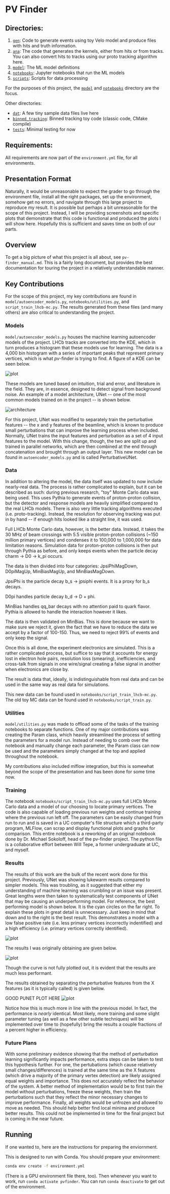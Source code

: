 # PV Finder

## Directories:

1. [`gen`](gen): Code to generate events using toy Velo model and produce files with hits and truth information.
2. [`ana`](ana): The code that generates the kernels, either from hits or from tracks. You can also convert hits to tracks using our proto tracking algorithm here.
3. [`model`](model): The ML model definitions
4. [`notebooks`](notebooks): Jupyter notebooks that run the ML models
5. [`scripts`](scripts): Scripts for data processing

For the purposes of this project, the [`model`](model) and [`notebooks`](notebooks) directory are the focus.

Other directories:

* [`dat`](dat): A few tiny sample data files live here
* [`binned_tracking`](binned_tracking): Binned tracking toy code (classic code, CMake compile)
* [`tests`](tests): Minimal testing for now

## Requirements:

All requirements are now part of the `environment.yml` file, for all environments. 

## Presentation Format

Naturally, it would be unreasonable to expect the grader to go through the environment file, install all the right packages, set up the environment, somehow get no errors, and navigate through this large project to reproduce my result. It is possible but perhaps a bit unreasonable for the scope of this project. Instead, I will be providing screenshots and specific plots that demonstrate that this code is functional and produced the plots I will show here. Hopefully this is sufficient and saves time on both of our parts.

## Overview

To get a big picture of what this project is all about, see `pv-finder_manual.md`. This is a fairly long document, but provides the best documentation for touring the project in a relatively understandable manner.

## Key Contributions

For the scope of this project, my key contributions are found in `model/autoencoder_models.py`, `notebooks/utilities.py`, and `script_train_lhcb-mc.py`. The results generated from these files (and many others) are also critical to understanding the project.

### Models

`model/autoencoder_models.py` houses the machine learning autoencoder models of the project. LHCb tracks are converted into the KDE, which in turn produces a histogram that these models use for learning. The data is a 4,000 bin histogram with a series of important peaks that represent primary vertices, which is what _pv_-finder is trying to find. A figure of a KDE can be seen below.

![plot](figs/kde_plots.bmp)

These models are tuned based on intuition, trial and error, and literature in the field. They are, in essence, designed to detect signal from background noise. An example of a model architecture, UNet -- one of the most common models trained on in the project -- is shown below.

![architecture](figs/unet-arch.bmp)

For this project, UNet was modified to separately train the perturbative features -- the x and y features of the beamline, which is known to produce small perturbations that can improve the learning process when included. Normally, UNet trains the input features and perturbation as a set of 4 input features to the model. With this change, though, the two are split up and trained in parallel networks, which are then combined at the end through concatenation and brought through an output layer. This new model can be found in `autoencoder_models.py` and is called PerturbativeUNet.

### Data

In addition to altering the model, the data itself was updated to now include nearly-real data. The process is rather complicated to explain, but it can be described as such: during previous research, "toy" Monte Carlo data was being used. This uses Pythia to generate events of proton-proton collision, but the detector and response models are heavily simplified compared to the real LHCb models. There is also very little tracking algorithms executed (i.e. proto-tracking). Instead, the resolution for observing tracking was put in by hand -- if enough hits looked like a straight line, it was used.

Full LHCb Monte Carlo data, however, is the better data. Instead, it takes the 30 MHz of beam crossings with 5.5 visible proton-proton collisions (~150 million primary vertices) and condenses it to 100,000 to 1,000,000 for data limitation reasons. Simulation data for proton-proton collisions is then put through Pythia as before, and only keeps events when the particle decay charm -> D0 -> k_pi occurs.

The data is then divided into four categories: JpsiPhiMagDown, D0piMagUp, MinBiasMagUp, and MinBiasMagDown.

JpsiPhi is the particle decay b_s -> jpsiphi events. It is a proxy for b_s decays.

D0pi handles particle decay b_d -> D + phi.

MinBias handles qq_bar decays with no attention paid to quark flavor. Pythia is allowed to handle the interaction however it likes.

The data is then validated on MinBias. This is done because we want to make sure we reject it, given the fact that we have to reduce the data we accept by a factor of 100-150. Thus, we need to reject 99% of events and only keep the signal.

Once this is all done, the experiment electronics are simulated. This is a rather complicated process, but suffice to say that it accounts for energy lost in electron hole pairs, resolution loss (smearing), inefficiencies, and cross-talk from signals in one wire/signal creating a false signal in another when electronics are close by.

The result is data that, ideally, is indistinguishable from real data and can be used in the same way as real data for simulations.

This new data can be found used in `notebooks/script_train_lhcb-mc.py`. The old toy MC data can be found used in `notebooks/script_train.py`.

### Utilities

`model/utilities.py` was made to offload some of the tasks of the training notebooks to separate functions. One of my major contributions was creating the Param class, which heavily streamlined the process of setting the parameters for a model run. Instead of needing to comb over the notebook and manually change each parameter, the Param class can now be used and the parameters simply changed at the top and applied throughout the notebook.

My contributions also included mlflow integration, but this is somewhat beyond the scope of the presentation and has been done for some time now.

### Training

The notebook `notebooks/script_train_lhcb-mc.py` uses full LHCb Monte Carlo data and a model of our choosing to locate primary vertices. The code is also capable of loading previous run weights and continue training where the previous run left off. The parameters can be easily changed from run to run and is saved in a UC computer's file structure which a third-party program, MLFlow, can scrap and display functional plots and graphs for comparison. This entire notebook is a reworking of an original notebook done by Dr. Michael Sokoloff, head of the pv-finder project. The python file is a collaborative effort between Will Tepe, a former undergraduate at UC, and myself.

### Results

The results of this work are the bulk of the recent work done for this project. Previously, UNet was showing lukewarm results compared to simpler models. This was troubling, as it suggested that either my understanding of machine learning was crumbling or an issue was present. Great lengths were then taken to systematically test components of UNet that may be causing an underperforming model. For reference, the best performing model is shown below. It is the cyan circles on the far right. To explain these plots in great detail is unnecessary. Just keep in mind that down and to the right is the best result. This demonstrates a model with a low false positive rate (i.e. less primary vertices incorrectly indentified) and a high efficiency (i.e. primary vertices correctly identified).

![plot](figs/paper-results.png)

The results I was originally obtaining are given below.

![plot](figs/top_models.bmp)

Though the curve is not fully plotted out, it is evident that the results are much less performant.

The results obtained by separating the perturbative features from the X features (as it is typically called) is given below.

GOOD PUNET PLOT HERE
![plot]()

Notice how this is much more in line with the previous model. In fact, the performance is _nearly_ identical. Most likely, more training and some slight parameter tuning (as well as a few other subtle techniques) will be implemented over time to (hopefully) bring the results a couple fractions of a percent higher in efficiency.

### Future Plans

With some preliminary evidence showing that the method of perturbation learning significantly impacts performance, extra steps can be taken to test this hypothesis further. For one, the pertubations (which cause relatively small changes/differences) is trained at the same time as the X features (which drive a majority of the primary vertex detection) are likely assigned equal weights and importance. This does not accurately reflect the behavior of the system. A better method of implementation would be to first train the model without perturbations, freeze these weights, then train the perturbations such that they reflect the minor necessary changes to improve performance. Finally, all weights would be unfrozen and allowed to move as needed. This should help better find local minima and produce better results. This could not be implemented in time for the final project but is coming in the near future.

## Running

If one wanted to, here are the instructions for preparing the enviornment.

This is designed to run with Conda. You should prepare your environment:

```bash
conda env create -f environment.yml
```

(There is a GPU environment file there, too). Then whenever you want to work, run `conda activate pvfinder`. You can run `conda deactivate` to get out of the environment.
